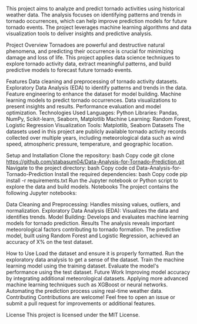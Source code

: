 This project aims to analyze and predict tornado activities using historical weather data. The analysis focuses on identifying patterns and trends in tornado occurrences, which can help improve prediction models for future tornado events. The project leverages machine learning algorithms and data visualization tools to deliver insights and predictive analysis.

Project Overview
Tornadoes are powerful and destructive natural phenomena, and predicting their occurrence is crucial for minimizing damage and loss of life. This project applies data science techniques to explore tornado activity data, extract meaningful patterns, and build predictive models to forecast future tornado events.

Features
Data cleaning and preprocessing of tornado activity datasets.
Exploratory Data Analysis (EDA) to identify patterns and trends in the data.
Feature engineering to enhance the dataset for model building.
Machine learning models to predict tornado occurrences.
Data visualizations to present insights and results.
Performance evaluation and model optimization.
Technologies Used
Languages: Python
Libraries: Pandas, NumPy, Scikit-learn, Seaborn, Matplotlib
Machine Learning: Random Forest, Logistic Regression
Visualization Tools: Matplotlib, Seaborn
Datasets
The datasets used in this project are publicly available tornado activity records collected over multiple years, including meteorological data such as wind speed, atmospheric pressure, temperature, and geographic location.

Setup and Installation
Clone the repository:
bash
Copy code
git clone https://github.com/stabasum04/Data-Analysis-for-Tornado-Prediction.git
Navigate to the project directory:
bash
Copy code
cd Data-Analysis-for-Tornado-Prediction
Install the required dependencies:
bash
Copy code
pip install -r requirements.txt
Run the Jupyter notebook or Python script to explore the data and build models.
Notebooks
The project contains the following Jupyter notebooks:

Data Cleaning and Preprocessing: Handles missing values, outliers, and normalization.
Exploratory Data Analysis (EDA): Visualizes the data and identifies trends.
Model Building: Develops and evaluates machine learning models for tornado prediction.
Results
The analysis reveals important meteorological factors contributing to tornado formation. The predictive model, built using Random Forest and Logistic Regression, achieved an accuracy of X% on the test dataset.

How to Use
Load the dataset and ensure it is properly formatted.
Run the exploratory data analysis to get a sense of the dataset.
Train the machine learning model using the training dataset.
Evaluate the model's performance using the test dataset.
Future Work
Improving model accuracy by integrating additional meteorological datasets.
Applying more advanced machine learning techniques such as XGBoost or neural networks.
Automating the prediction process using real-time weather data.
Contributing
Contributions are welcome! Feel free to open an issue or submit a pull request for improvements or additional features.

License
This project is licensed under the MIT License.

